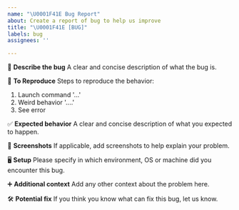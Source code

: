 ```yaml
---
name: "\U0001F41E Bug Report"
about: Create a report of bug to help us improve
title: "\U0001F41E [BUG]"
labels: bug
assignees: ''

---
```


🐞 **Describe the bug**
A clear and concise description of what the bug is.

🔁 **To Reproduce**
Steps to reproduce the behavior:
1. Launch command '...'
2. Weird behavior '....'
3. See error

✅ **Expected behavior**
A clear and concise description of what you expected to happen.

📸 **Screenshots**
If applicable, add screenshots to help explain your problem.

🖥️ **Setup**
Please specify in which environment, OS or machine did you encounter this bug.

➕ **Additional context**
Add any other context about the problem here.

🛠️ **Potential fix**
If you think you know what can fix this bug, let us know.
